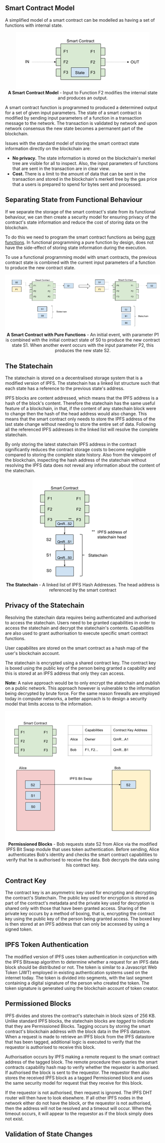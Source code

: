 ## Smart Contract Model

A simplified model of a smart contract can be modelled as having a set of functions with internal state.

<p align="center">
<img src="/images/smart-contract-model.png">
<br>
<b>A Smart Contract Model</b> - Input to Function F2 modifies the internal state and produces an output. 
</p>

A smart contract function is programmed to produced a determined output for a set of given input parameters.
The state of a smart contract is modified by sending input parameters of a function in a transaction message to the network. The transaction is validated by network and upon network consensus the new state becomes a permanent part of the blockchain.

Issues with the standard model of storing the smart contract state information directly on the blockchain are:

- <b> No privacy.</b> The state information is stored on the blockchain's merkel tree are visible for all to inspect. Also, the input parameters of functions that are sent in the transaction are in clear view.
- <b> Cost. </b> There is a limit to the amount of data that can be sent in the transaction and stored in the blockchain's merketl tree by the gas price that a users is prepared to spend for bytes sent and processed.

## Separating State from Functional Behaviour

If we separate the storage of the smart contract's state from its functional behaviour, we can then create a security model for ensuring privacy of the contract's state information and reduce the cost of storing data on the blockchain. 

To do this we need to program the smart contract functions as being [pure functions](https://en.wikipedia.org/wiki/Pure_function). In functional programming a pure function by design, does not have the side-effect of storing state information during the execution.

To use a functional programming model with smart contracts, the previous contract state is combined with the current input parameters of a function to produce the new contract state.

<p align="center">
<img src="/images/smart-contract-using-pure-functions.png">
<br>
<b>A Smart Contract with Pure Functions</b> - An initial event, with parameter P1 is combined with the initial contract state of S0 to produce the new contract state S1. When another event occurs with the input parameter P2, this produces the new state S2.
</p>

## The Statechain

The statechain is stored on a decentralised storage system that is a modified version of IPFS. The statechain has a linked list structure such that each state has a reference to the previous state's address.

IPFS blocks are content addressed, which means that the IPFS address is a hash of the block's content. Therefore the statechain has the same useful feature of a blockchain, in that, if the content of any statechain block were to change then the hash of the head address would also change. This means that the smart contract only needs to store the IPFS address of the last state change without needing to store the entire set of data. Following all the referenced IPFS addresses in the linked list will resolve the complete statechain.

By only storing the latest statechain IPFS address in the contract significantly reduces the contract storage costs to become negligible compared to storing the complete state history. Also from the viewpoint of the blockchain, inspecting the hash address of the statechain without resolving the IPFS data does not reveal any information about the content of the statechain.

<p align="center">
<img src="/images/statechain.png">
<br>
<b>The Statechain</b> - A linked list of IPFS Hash Addresses. The head address is referenced by the smart contract
</p>

## Privacy of the Statechain

Resolving the statechain data requires being authenticated and authorised to access the statechain. Users need to be granted capabilities in order to access the statechain and decrypt the statechain's contents. Capabilities are also used to grant authorisation to execute specific smart contract functions.

User capabilites are stored on the smart contract as a hash map of the user's blockchain account.  

The statechain is encrypted using a shared contract key. The contract key is boxed using the public key of the person being granted a capability and this is stored at an IPFS address that only they can access.

<b>Note:</b> A naive approach would be to only encrypt the atatechain and publish on a public network. This approach however is vulnerable to the information being decrypted by brute force. For the same reason firewalls are employed today in computer networks, a better approach is to design a security model that limits access to the information.
 
<p align="center">
<img src="/images/permissioned-blocks-capabilities.png">
<br>
<b>Permissioned Blocks</b> - Bob requests state S2 from Alice via the modified IPFS Bit Swap module that uses token authentication. Before sending, Alice authenticates Bob's identity and checks the smart contract capabilities to verify that he is authorised to receive the data. Bob decrypts the data using his contract key. 
</p>

## Contract Key

The contract key is an asymmetric key used for encrypting and decrypting the contract's Statechain. The public key used for encryption is stored as part of the contract's metadata and the private key used for decryption is shared only with those that have been granted access. Sharing of the private key occurs by a method of boxing, that is, encrypting the contract key using the public key of the person being granted access. The boxed key is then stored at an IPFS address that can only be accessed by using a signed token.

## IPFS Token Authentication

The modified version of IPFS uses token authentication in conjunction with the IPFS Bitswap algorithm to determine whether a request for an IPFS data block should be distributed or not. The token is similar to a Javascript Web Token (JWT) employed in existing authentication systems used on the internet today. The token is divided into segments, with the last segment containing a digital signature of the person who created the token. The token signature is generated using the blockchain account of token creator. 

## Permissioned Blocks

IPFS divides and stores the contract's statechain in block sizes of 256 KB. Unlike standard IPFS blocks, the statechain blocks are <i>tagged</i> to indicate that they are Permissioned Blocks. Tagging occurs by storing the smart contract's blockchain address with the block data in the IPFS datastore. When a request is made to retrieve an IPFS block from the IPFS datastore that has been tagged, additional logic is executed to verify that the requestor is authorised to receive this block. 

Authorisation occurs by IPFS making a remote request to the smart contract address of the tagged block. The remote procedure then queries the smart contracts capability hash map to verify whether the requestor is authorised. If authorised the block is sent to the requestor. The requestor then also stores the received IPFS block as a tagged Permissioned block and uses the same security model for request that they receive for this block.

If the requestor is not authorised, then request is ignored. The IPFS DHT router will then have to look elsewhere. If all other IPFS nodes in the network either do not have the block, or the requestor is not authorised, then the address will not be resolved and a timeout will occur. When the timeout occurs, it will appear to the requestor as if the block simply does not exist.

## Validation of State Changes
